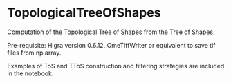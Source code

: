 # TopologicalTreeOfShapes
Computation of the Topological Tree of Shapes from the Tree of Shapes.

Pre-requisite: Higra version 0.6.12, OmeTiffWriter or equivalent to save tif files from np array.

Examples of ToS and TToS construction and filtering strategies are included in the notebook.

